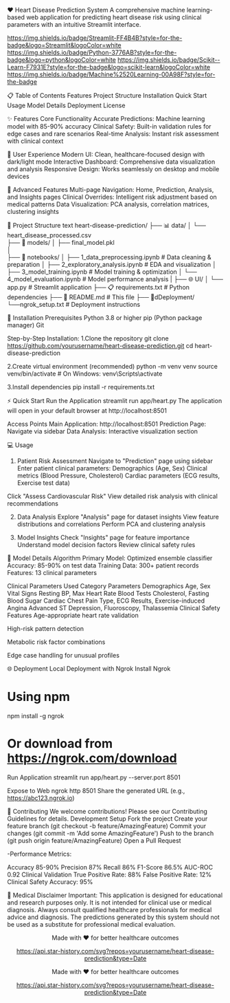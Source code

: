 ❤️ Heart Disease Prediction System
A comprehensive machine learning-based web application for predicting heart disease risk using clinical parameters with an intuitive Streamlit interface.

https://img.shields.io/badge/Streamlit-FF4B4B?style=for-the-badge&logo=Streamlit&logoColor=white
https://img.shields.io/badge/Python-3776AB?style=for-the-badge&logo=python&logoColor=white
https://img.shields.io/badge/Scikit--Learn-F7931E?style=for-the-badge&logo=scikit-learn&logoColor=white
https://img.shields.io/badge/Machine%2520Learning-00A98F?style=for-the-badge

📋 Table of Contents
Features
Project Structure
Installation
Quick Start
Usage
Model Details
Deployment
License

✨ Features
Core Functionality
Accurate Predictions: Machine learning model with 85-90% accuracy
Clinical Safety: Built-in validation rules for edge cases and rare scenarios
Real-time Analysis: Instant risk assessment with clinical context

🎨 User Experience
Modern UI: Clean, healthcare-focused design with dark/light mode
Interactive Dashboard: Comprehensive data visualization and analysis
Responsive Design: Works seamlessly on desktop and mobile devices

🔬 Advanced Features
Multi-page Navigation: Home, Prediction, Analysis, and Insights pages
Clinical Overrides: Intelligent risk adjustment based on medical patterns
Data Visualization: PCA analysis, correlation matrices, clustering insights


📁 Project Structure
text
heart-disease-prediction/
├── 📊 data/
│   └── heart_disease_processed.csv      
├── 🤖 models/
│   ├── final_model.pkl              
│  
├── 📓 notebooks/
│   ├── 1_data_preprocessing.ipynb       # Data cleaning & preparation
│   ├── 2_exploratory_analysis.ipynb     # EDA and visualization
│   ├── 3_model_training.ipynb           # Model training & optimization
│   └── 4_model_evaluation.ipynb         # Model performance analysis
|
├── 🌐 UI/
│   └── app.py                           # Streamlit application
├── 📋 requirements.txt                  # Python dependencies
├── 📖 README.md                         # This file
├──  🔧dDeployment/
    └──ngrok_setup.txt               # Deployment instructions

    
🚀 Installation
Prerequisites
Python 3.8 or higher
pip (Python package manager)
Git

Step-by-Step Installation:
1.Clone the repository
git clone https://github.com/yourusername/heart-disease-prediction.git
cd heart-disease-prediction

2.Create virtual environment (recommended)
python -m venv venv
source venv/bin/activate  # On Windows: venv\Scripts\activate

3.Install dependencies
pip install -r requirements.txt


⚡ Quick Start
Run the Application
streamlit run app/heart.py
The application will open in your default browser at http://localhost:8501

Access Points
Main Application: http://localhost:8501
Prediction Page: Navigate via sidebar
Data Analysis: Interactive visualization section

💻 Usage
1. Patient Risk Assessment
Navigate to "Prediction" page using sidebar
Enter patient clinical parameters:
Demographics (Age, Sex)
Clinical metrics (Blood Pressure, Cholesterol)
Cardiac parameters (ECG results, Exercise test data)

Click "Assess Cardiovascular Risk"
View detailed risk analysis with clinical recommendations

2. Data Analysis
Explore "Analysis" page for dataset insights
View feature distributions and correlations
Perform PCA and clustering analysis

3. Model Insights
Check "Insights" page for feature importance
Understand model decision factors
Review clinical safety rules

🤖 Model Details
Algorithm
Primary Model: Optimized ensemble classifier
Accuracy: 85-90% on test data
Training Data: 300+ patient records
Features: 13 clinical parameters

Clinical Parameters Used
Category	Parameters
Demographics	Age, Sex
Vital Signs	Resting BP, Max Heart Rate
Blood Tests	Cholesterol, Fasting Blood Sugar
Cardiac	Chest Pain Type, ECG Results, Exercise-induced Angina
Advanced	ST Depression, Fluoroscopy, Thalassemia
Clinical Safety Features
Age-appropriate heart rate validation

High-risk pattern detection

Metabolic risk factor combinations

Edge case handling for unusual profiles

🌐 Deployment
Local Deployment with Ngrok
Install Ngrok

# Using npm
npm install -g ngrok

# Or download from https://ngrok.com/download

Run Application
streamlit run app/heart.py --server.port 8501

Expose to Web
ngrok http 8501
Share the generated URL (e.g., https://abc123.ngrok.io)


🤝 Contributing
We welcome contributions! Please see our Contributing Guidelines for details.
Development Setup
Fork the project
Create your feature branch (git checkout -b feature/AmazingFeature)
Commit your changes (git commit -m 'Add some AmazingFeature')
Push to the branch (git push origin feature/AmazingFeature)
Open a Pull Request

-Performance Metrics:

Accuracy	85-90%
Precision	87%
Recall	86%
F1-Score	86.5%
AUC-ROC	0.92
Clinical Validation
True Positive Rate: 88%
False Positive Rate: 12%
Clinical Safety Accuracy: 95%

🏥 Medical Disclaimer
Important: This application is designed for educational and research purposes only. It is not intended for clinical use or medical diagnosis. Always consult qualified healthcare professionals for medical advice and diagnosis. The predictions generated by this system should not be used as a substitute for professional medical evaluation.

<div align="center">
Made with ❤️ for better healthcare outcomes

https://api.star-history.com/svg?repos=yourusername/heart-disease-prediction&type=Date

</div>

<div align="center">
Made with ❤️ for better healthcare outcomes

https://api.star-history.com/svg?repos=yourusername/heart-disease-prediction&type=Date

</div>
